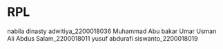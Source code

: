 # RPL
nabila dinasty adwitiya_2200018036
Muhammad Abu bakar Umar Usman Ali Abdus Salam_2200018011
yusuf abdurafi siswanto_2200018019



